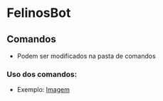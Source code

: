 # FelinosBot


## Comandos

* Podem ser modificados na pasta de comandos
### Uso dos comandos:

* Exemplo: [Imagem](https://prnt.sc/tkiaca)
